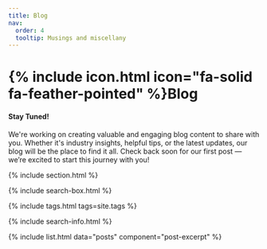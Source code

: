 ```yaml
---
title: Blog
nav:
  order: 4
  tooltip: Musings and miscellany
---
```


# {% include icon.html icon="fa-solid fa-feather-pointed" %}Blog

#### Stay Tuned!
We're working on creating valuable and engaging blog content to share with you. Whether it's industry insights, helpful tips, or the latest updates, our blog will be the place to find it all. Check back soon for our first post — we’re excited to start this journey with you!

{% include section.html %}

{% include search-box.html %}

{% include tags.html tags=site.tags %}

{% include search-info.html %}

{% include list.html data="posts" component="post-excerpt" %}
